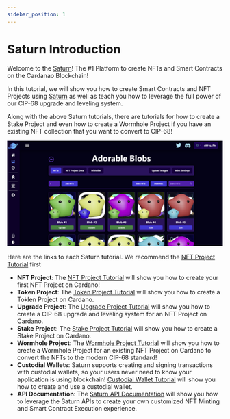 ```yaml
---
sidebar_position: 1
---
```


# Saturn Introduction

Welcome to the [Saturn](https://saturnnft.io)! The #1 Platform to create NFTs and Smart Contracts on the Cardanao Blockchain!

In this tutorial, we will show you how to create Smart Contracts and NFT Projects using [Saturn](https://saturnnft.io) as well as teach you how to leverage the full power of our CIP-68 upgrade and leveling system.

Along with the above Saturn tutorials, there are tutorials for how to create a Stake Project and even how to create a Wormhole Project if you have an existing NFT collection that you want to convert to CIP-68!

![NFT Page](/img/introduction/nft-page.png)

Here are the links to each Saturn tutorial. We recommend the [NFT Project Tutorial](/docs/nft-projects/create-nft-project/nft-project-page.md) first

-   **NFT Project**: The [NFT Project Tutorial](/docs/nft-projects/create-nft-project/nft-project-page.md) will show you how to create your first NFT Project on Cardano!
-   **Token Project**: The [Token Project Tutorial](/docs/token-projects/create-token-project/token-project-page.md) will show you how to create a Toklen Project on Cardano.
-   **Upgrade Project**: The [Upgrade Project Tutorial](/docs/upgrade-projects/create-upgrade-project/upgrade-project-page.md) will show you how to create a CIP-68 upgrade and leveling system for an NFT Project on Cardano.
-   **Stake Project**: The [Stake Project Tutorial](/docs/stake-projects/stake-projects-page.md) will show you how to create a Stake Project on Cardano.
-   **Wormhole Project**: The [Wormhole Project Tutorial](/docs/wormhole-projects/create-wormhole-project/wormhole-project-page.md) will show you how to create a Wormhole Project for an existing NFT Project on Cardano to convert the NFTs to the modern CIP-68 standard!
-   **Custodial Wallets**: Saturn supports creating and signing transactions with custodial wallets, so your users never need to know your application is using blockchain! [Custodial Wallet Tutorial](/docs/custodial-wallet/create-custodial-wallet.md) will show you how to create and use a custodial wallet.
-   **API Documentation**: The [Saturn API Documentation](/docs/api-documentation.md) will show you how to leverage the Saturn APIs to create your own customized NFT Minting and Smart Contract Execution experience.
